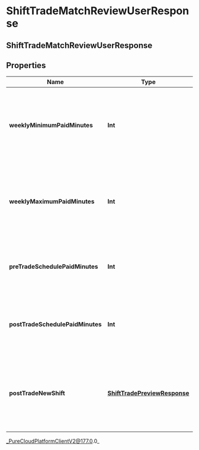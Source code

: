 # ShiftTradeMatchReviewUserResponse

## ShiftTradeMatchReviewUserResponse

## Properties

|Name | Type | Description | Notes|
|------------ | ------------- | ------------- | -------------|
| **weeklyMinimumPaidMinutes** | **Int** | The minimum weekly paid minutes for this user per the work plan tied to the agent schedule | [optional] |
| **weeklyMaximumPaidMinutes** | **Int** | The maximum weekly paid minutes for this user per the work plan tied to the agent schedule | [optional] |
| **preTradeSchedulePaidMinutes** | **Int** | The paid minutes on the week schedule for this user prior to the shift trade | [optional] |
| **postTradeSchedulePaidMinutes** | **Int** | The paid minutes on the week schedule for this user if the shift trade is approved | [optional] |
| **postTradeNewShift** | [**ShiftTradePreviewResponse**](ShiftTradePreviewResponse) | Preview of what the shift will look like for the opposite side of this trade after the match is approved | [optional] |



_PureCloudPlatformClientV2@177.0.0_
